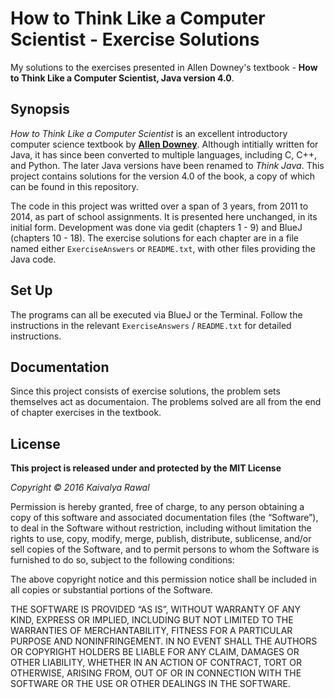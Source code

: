 # How to Think Like a Computer Scientist - Exercise Solutions

My solutions to the exercises presented in Allen Downey's textbook - **How to Think Like a Computer Scientist, Java version 4.0**.

## Synopsis

_How to Think Like a Computer Scientist_ is an excellent introductory computer science textbook by [**Allen Downey**](http://www.allendowney.com/wp/). Although intitially written for Java, it has since been converted to multiple languages, including C, C++, and Python. The later Java versions have been renamed to _Think Java_. This project contains solutions for the version 4.0 of the book, a copy of which can be found in this repository.

The code in this project was writted over a span of 3 years, from 2011 to 2014, as part of school assignments. It is presented here unchanged, in its initial form. Development was done via gedit (chapters 1 - 9) and BlueJ (chapters 10 - 18). The exercise solutions for each chapter are in a file named either `ExerciseAnswers` or `README.txt`, with other files providing the Java code.

## Set Up

The programs can all be executed via BlueJ or the Terminal. Follow the instructions in the relevant `ExerciseAnswers` / `README.txt` for detailed instructions.

## Documentation

Since this project consists of exercise solutions, the problem sets themselves act as documentaion. The problems solved are all from the end of chapter exercises in the textbook.

## License

**This project is released under and protected by the MIT License**

_Copyright © 2016 Kaivalya Rawal_

Permission is hereby granted, free of charge, to any person
obtaining a copy of this software and associated documentation
files (the “Software”), to deal in the Software without
restriction, including without limitation the rights to use,
copy, modify, merge, publish, distribute, sublicense, and/or sell
copies of the Software, and to permit persons to whom the
Software is furnished to do so, subject to the following
conditions:

The above copyright notice and this permission notice shall be
included in all copies or substantial portions of the Software.

THE SOFTWARE IS PROVIDED “AS IS”, WITHOUT WARRANTY OF ANY KIND,
EXPRESS OR IMPLIED, INCLUDING BUT NOT LIMITED TO THE WARRANTIES
OF MERCHANTABILITY, FITNESS FOR A PARTICULAR PURPOSE AND
NONINFRINGEMENT. IN NO EVENT SHALL THE AUTHORS OR COPYRIGHT
HOLDERS BE LIABLE FOR ANY CLAIM, DAMAGES OR OTHER LIABILITY,
WHETHER IN AN ACTION OF CONTRACT, TORT OR OTHERWISE, ARISING
FROM, OUT OF OR IN CONNECTION WITH THE SOFTWARE OR THE USE OR
OTHER DEALINGS IN THE SOFTWARE.
